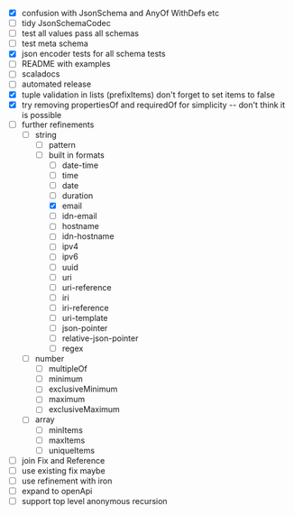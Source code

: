 - [x] confusion with JsonSchema and AnyOf WithDefs etc
- [ ] tidy JsonSchemaCodec
- [ ] test all values pass all schemas
- [ ] test meta schema
- [x] json encoder tests for all schema tests
- [ ] README with examples
- [ ] scaladocs
- [ ] automated release
- [x] tuple validation in lists (prefixItems) don't forget to set items to false
- [x] try removing propertiesOf and requiredOf for simplicity -- don't think it is possible
- [ ] further refinements
    - [ ] string
        - [ ] pattern
        - [ ] built in formats
            - [ ] date-time
            - [ ] time
            - [ ] date
            - [ ] duration
            - [x] email
            - [ ] idn-email
            - [ ] hostname
            - [ ] idn-hostname
            - [ ] ipv4
            - [ ] ipv6
            - [ ] uuid
            - [ ] uri
            - [ ] uri-reference
            - [ ] iri
            - [ ] iri-reference
            - [ ] uri-template
            - [ ] json-pointer
            - [ ] relative-json-pointer
            - [ ] regex
    - [ ] number
        - [ ] multipleOf
        - [ ] minimum
        - [ ] exclusiveMinimum
        - [ ] maximum
        - [ ] exclusiveMaximum
    - [ ] array
        - [ ] minItems
        - [ ] maxItems
        - [ ] uniqueItems
- [ ] join Fix and Reference
- [ ] use existing fix maybe
- [ ] use refinement with iron
- [ ] expand to openApi
- [ ] support top level anonymous recursion
